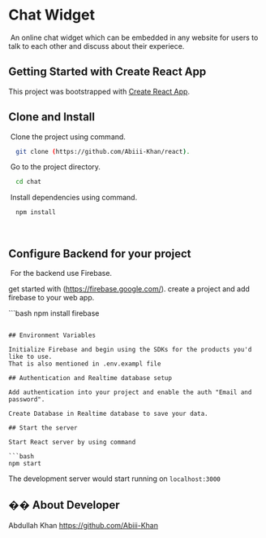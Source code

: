 # Chat Widget
​
An online chat widget which can be embedded in any website for users to talk to each other and discuss about their experiece.
​
## Getting Started with Create React App

This project was bootstrapped with [Create React App](https://github.com/facebook/create-react-app).​
​
## Clone and Install
​
Clone the project using command.
​
```bash
  git clone (https://github.com/Abiii-Khan/react).
```
​
Go to the project directory.
​
```bash
  cd chat
```
​
Install dependencies using command.
​
```bash
  npm install
```
​
## Configure Backend for your project
​
For the backend use Firebase.

get started with (https://firebase.google.com/). 
​
create a project and add firebase to your web app. 

​```bash
 npm install firebase
```
​
## Environment Variables
​
Initialize Firebase and begin using the SDKs for the products you'd like to use.
That is also mentioned in .env.exampl file

## Authentication and Realtime database setup

Add authentication into your project and enable the auth "Email and password".

Create Database in Realtime database to save your data.
​
## Start the server

Start React server by using command

```bash
npm start
```
The development server would start running on ```localhost:3000```
​
## �� About Developer
Abdullah Khan https://github.com/Abiii-Khan